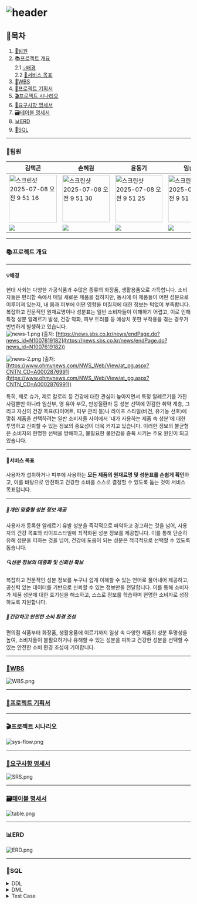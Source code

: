 # ![header](https://capsule-render.vercel.app/api?type=waving&color=auto&height=300&section=header&text=Ingredient_CheckIT&fontSize=90)

## 👀목차
1. [👥팀원](#팀원)
2. [📚프로젝트 개요](#프로젝트-개요)  
	2.1 [💡배경](#배경)  
	2.2 [🎯서비스 목표](#서비스-목표)  
3. [📅WBS](#WBS)
4. [📄프로젝트 기획서](#프로젝트-기획서)
5. [🎬프로젝트 시나리오](#프로젝트-시나리오)  
6. [📘요구사항 명세서](#요구사항-명세서)  
7. [🗃️테이블 명세서](#테이블-명세서)
8. [📊ERD](#ERD)
9. [💾SQL](#SQL)
---
### 👥팀원

| 김택곤 | 손혜원 | 윤동기 | 임승택 | 조상원 | 조용주 |
| --- | --- | --- | --- | --- | --- |
|  <img width="130" alt="스크린샷 2025-07-08 오전 9 51 16" src="https://github.com/user-attachments/assets/ef9c2dd8-56d9-4b2a-bc00-bac16587590c" />   |  <img width="128" alt="스크린샷 2025-07-08 오전 9 51 30" src="https://github.com/user-attachments/assets/b2ecc98e-c8ed-409e-8d43-0585772a1080" /> | <img width="128" alt="스크린샷 2025-07-08 오전 9 51 25" src="https://github.com/user-attachments/assets/c313e8c4-2866-446f-a47b-5743634f98f1" /> | <img width="128" alt="스크린샷 2025-07-08 오전 9 51 59" src="https://github.com/user-attachments/assets/153e1a3d-707d-4394-8799-a118f676e9f6" />| <img width="129" alt="스크린샷 2025-07-08 오전 9 54 25" src="https://github.com/user-attachments/assets/c6460299-db56-439f-84be-68b2fcf8d2af" />|  <img width="129" alt="스크린샷 2025-07-08 오전 9 51 47" src="https://github.com/user-attachments/assets/b3d89c7e-364c-4350-8064-261435051522" />|
|<a href="" target="_blank"><img src="https://img.shields.io/badge/github-181717.svg?style=for-the-badge&logo=github&logoColor=white" /></a> | <a href="https://github.com/sonhyee" target="_blank"><img src="https://img.shields.io/badge/github-181717.svg?style=for-the-badge&logo=github&logoColor=white" /></a> | <a href="https://github.com/ydg010" target="_blank"><img src="https://img.shields.io/badge/github-181717.svg?style=for-the-badge&logo=github&logoColor=white" /></a> | <a href="https://github.com/lst405656" target="_blank"><img src="https://img.shields.io/badge/github-181717.svg?style=for-the-badge&logo=github&logoColor=white" /></a> | <a href="https://github.com/sangwon5579" target="_blank"><img src="https://img.shields.io/badge/github-181717.svg?style=for-the-badge&logo=github&logoColor=white" /></a> | <a href="https://github.com/whwjyj" target="_blank"><img src="https://img.shields.io/badge/github-181717.svg?style=for-the-badge&logo=github&logoColor=white" /></a> |


---

### 📚프로젝트 개요
---
#### 💡배경
현대 사회는 다양한 가공식품과 수많은 종류의 화장품, 생활용품으로 가득합니다. 소비자들은 편리함 속에서 매일 새로운 제품을 접하지만, 동시에 이 제품들이 어떤 성분으로 이루어져 있는지, 내 몸과 피부에 어떤 영향을 미칠지에 대한 정보는 턱없이 부족합니다. 복잡하고 전문적인 원재료명이나 성분표는 일반 소비자들이 이해하기 어렵고, 이로 인해 특정 성분 알레르기 발생, 건강 악화, 피부 트러블 등 예상치 못한 부작용을 겪는 경우가 빈번하게 발생하고 있습니다.  
![news-1.png](./image/news-1.png) (출처: [https://news.sbs.co.kr/news/endPage.do?news_id=N1007619182](https://news.sbs.co.kr/news/endPage.do?news_id=N1007619182))  

![news-2.png](./image/news-2.png) (출처: [https://www.ohmynews.com/NWS_Web/View/at_pg.aspx?CNTN_CD=A0002876991](https://www.ohmynews.com/NWS_Web/View/at_pg.aspx?CNTN_CD=A0002876991))


특히, 제로 슈가, 제로 칼로리 등 건강에 대한 관심이 높아지면서 특정 알레르기를 가진 사람뿐만 아니라 임산부, 영 유아 부모, 만성질환자 등 성분 선택에 민감한 취약 계층, 그리고 자신의 건강 목표(다이어트, 피부 관리 등)나 라이프 스타일(비건, 유기농 선호)에 맞춰 제품을 선택하려는 일반 소비자들 사이에서 '내가 사용하는 제품 속 성분'에 대한 투명하고 신뢰할 수 있는 정보의 중요성이 더욱 커지고 있습니다. 이러한 정보의 불균형은 소비자의 현명한 선택을 방해하고, 불필요한 불안감을 증폭 시키는 주요 원인이 되고 있습니다.  

---
#### 🎯서비스 목표

사용자가 섭취하거나 피부에 사용하는 **모든 제품의 원재료명 및 성분표를 손쉽게 확인**하고, 이를 바탕으로 안전하고 건강한 소비를 스스로 결정할 수 있도록 돕는 것이 서비스 목표입니다. 

---
##### 👤개인 맞춤형 성분 정보 제공
 사용자가 등록한 알레르기 유발 성분을 즉각적으로 파악하고 경고하는 것을 넘어, 사용자의 건강 목표와 라이프스타일에 최적화된 성분 정보를 제공합니다. 이를 통해 단순히 유해 성분을 피하는 것을 넘어, 건강에 도움이 되는 성분은 적극적으로 선택할 수 있도록 돕습니다.
##### 🔍성분 정보의 대중화 및 신뢰성 확보
 복잡하고 전문적인 성분 정보를 누구나 쉽게 이해할 수 있는 언어로 풀어내어 제공하고, 공신력 있는 데이터를 기반으로 신뢰할 수 있는 정보만을 전달합니다. 이를 통해 소비자가 제품 성분에 대한 호기심을 해소하고, 스스로 정보를 학습하며 현명한 소비자로 성장하도록 지원합니다.
##### 🌱건강하고 안전한 소비 환경 조성
 편의점 식품부터 화장품, 생활용품에 이르기까지 일상 속 다양한 제품의 성분 투명성을 높여, 소비자들이 불필요하거나 유해할 수 있는 성분을 피하고 건강한 성분을 선택할 수 있는 안전한 소비 환경 조성에 기여합니다.  

---

### [📅WBS](https://docs.google.com/spreadsheets/d/1ywVBV67NrzWV-1znNUS8sd5j1ng35hN3S3RMZ7b0pGk/edit?gid=509945759#gid=509945759)
![WBS.png](./image/WBS.png)  

---

### [📄프로젝트 기획서](https://docs.google.com/document/d/1dea6-qKtYOETbKuGAM2aO-TD-QRYQuiLapuRkPCAjp8/edit?usp=sharing)

---

### 🎬프로젝트 시나리오
![sys-flow.png](./image/sys-flow.png)  

---

### [📘요구사항 명세서](https://docs.google.com/spreadsheets/d/1ywVBV67NrzWV-1znNUS8sd5j1ng35hN3S3RMZ7b0pGk/edit?gid=433577389#gid=433577389)
![SRS.png](./image/SRS.png)  

---

### [🗃️테이블 명세서](https://docs.google.com/spreadsheets/d/1ywVBV67NrzWV-1znNUS8sd5j1ng35hN3S3RMZ7b0pGk/edit?gid=2018217042#gid=2018217042)
![table.png](./image/table.png)  

---
### 📊ERD
![ERD.png](./image/ERD.png)  

---
### 💾SQL

<details>
	<summary>DDL</summary>

#### 사용자 테이블
```SQL
CREATE TABLE `users`(
	`user_id` UUID DEFAULT UUID() COMMENT '사용자 ID',
	`user_name` VARCHAR(255) NOT NULL COMMENT '사용자 이름',
	`user_pw` VARCHAR(255) NOT NULL COMMENT '사용자 비밀번호',
	`user_email` VARCHAR(255) NOT NULL COMMENT '사용자 이메일',
	`user_nickname` VARCHAR(100) NOT NULL COMMENT '사용자 닉네임', 
	`user_type` CHAR(20) NOT NULL DEFAULT 'user' COMMENT '사용자 유형(user/manager)',
	`reg_date` DATETIME NOT NULL DEFAULT CURRENT_TIMESTAMP COMMENT '가입 일자',
	`update_date` DATETIME NOT NULL DEFAULT CURRENT_TIMESTAMP ON UPDATE CURRENT_TIMESTAMP COMMENT '수정 일자',
	`delete_date` DATETIME COMMENT '탈퇴 일자',
	`is_deleted` BOOLEAN NOT NULL DEFAULT FALSE COMMENT '탈퇴 여부',
	
	-- 제약 조건
	CONSTRAINT PRIMARY KEY (user_id),
	CONSTRAINT uq_user_email UNIQUE (user_email),
	CONSTRAINT uq_user_nickname UNIQUE (user_nickname),
	CONSTRAINT chk_user_type CHECK (`user_type` IN ('user', 'manager'))
);

```

#### 제품 테이블
``` SQL
CREATE TABLE `products`(
	`product_id` BIGINT AUTO_INCREMENT COMMENT '제품 ID',
	`product_name` VARCHAR(255) NOT NULL COMMENT '제품 이름',
	`brand_name` VARCHAR(255) COMMENT '브랜드',
	`category` VARCHAR(100) NOT NULL COMMENT '카테고리',
	`img_url` TEXT COMMENT '제품 이미지', 
	`enrolled_id` UUID NOT NULL COMMENT '등록자 ID',
	`reg_date` DATETIME NOT NULL DEFAULT CURRENT_TIMESTAMP COMMENT '등록 일자',
	`update_date` DATETIME NOT NULL DEFAULT CURRENT_TIMESTAMP ON UPDATE CURRENT_TIMESTAMP COMMENT '수정 일자',
	
	-- 제약 조건
	CONSTRAINT PRIMARY KEY (product_id),
	CONSTRAINT fk_products_enrolled_id FOREIGN KEY (enrolled_id) REFERENCES users(user_id)
);
```

#### 성분 테이블
``` SQL
CREATE TABLE `ingredients`(
	`ingr_id` BIGINT AUTO_INCREMENT COMMENT '성분 ID',
	`ingr_name` VARCHAR(255) NOT NULL COMMENT '성분 이름',
	`description` TEXT COMMENT '설명',
	`functionality` TEXT NOT NULL COMMENT '기능',
	`usage` TEXT NOT NULL COMMENT '용도',
	`potential_risks` TEXT COMMENT '잠재적 위험성',
	`safety_rating` VARCHAR(50) COMMENT '안전 등급',
	`reference_source` TEXT NOT NULL COMMENT '정보출처',
	`enrolled_id` UUID NOT NULL COMMENT '등록자 ID',
	`reg_date` DATETIME NOT NULL DEFAULT CURRENT_TIMESTAMP COMMENT '등록 일자',
	`update_date` DATETIME NOT NULL DEFAULT CURRENT_TIMESTAMP ON UPDATE CURRENT_TIMESTAMP COMMENT '수정 일자',
	
	-- 제약 조건
	CONSTRAINT PRIMARY KEY (ingr_id),
	CONSTRAINT fk_ingredients_enrolled_id FOREIGN KEY (enrolled_id) REFERENCES users(user_id)
);
```

#### 질병 테이블
``` SQL
CREATE TABLE `diseases`(
	`disease_id` BIGINT AUTO_INCREMENT COMMENT '질병 ID',
	`disease_name` VARCHAR(255) NOT NULL COMMENT '질병 이름',
	`disease_info` TEXT COMMENT '질병 정보',
	`disease_effect` TEXT COMMENT '증상',
	`enrolled_id` UUID NOT NULL COMMENT '등록자 ID',
	`reg_date` DATETIME NOT NULL DEFAULT CURRENT_TIMESTAMP COMMENT '등록 일자',
	`update_date` DATETIME NOT NULL DEFAULT CURRENT_TIMESTAMP ON UPDATE CURRENT_TIMESTAMP COMMENT '수정 일자',
	
	-- 제약 조건
	CONSTRAINT PRIMARY KEY (disease_id),
	CONSTRAINT fk_diseases_enrolled_id FOREIGN KEY (enrolled_id) REFERENCES users(user_id)
);
```

#### 라이프 스타일 테이블
``` SQL
CREATE TABLE `life_styles`(
	`life_style_id` BIGINT AUTO_INCREMENT COMMENT '라이프 스타일 ID',
	`life_style_name` VARCHAR(255) NOT NULL COMMENT '라이프 스타일명',
	`enrolled_id` UUID NOT NULL COMMENT '등록자 ID',
	`reg_date` DATETIME NOT NULL DEFAULT CURRENT_TIMESTAMP COMMENT '등록 일자',
	`update_date` DATETIME NOT NULL DEFAULT CURRENT_TIMESTAMP ON UPDATE CURRENT_TIMESTAMP COMMENT '수정 일자',
	
	-- 제약 조건
	CONSTRAINT PRIMARY KEY (life_style_id),
	CONSTRAINT fk_life_styles_enrolled_id FOREIGN KEY (enrolled_id) REFERENCES users(user_id)
);
```

#### 제품 성분 관계 테이블
``` SQL
CREATE TABLE `product_ingredients`(
	`product_ingredients_id` BIGINT AUTO_INCREMENT NOT NULL COMMENT ' 제품 성분 ID',
	`product_id` BIGINT NOT NULL COMMENT '제품 ID',
	`ingr_id` BIGINT NOT NULL COMMENT '성분 ID',
	`enrolled_id` UUID NOT NULL COMMENT '관리자 아이디',
	`reg_date` DATETIME NOT NULL DEFAULT CURRENT_TIMESTAMP COMMENT '등록 일자',
	`update_date` DATETIME NOT NULL DEFAULT CURRENT_TIMESTAMP ON UPDATE CURRENT_TIMESTAMP COMMENT '수정 일자',
	
	-- 제약 조건
	CONSTRAINT PRIMARY KEY (product_ingredients_id),
	CONSTRAINT uq_product_ingredient UNIQUE (product_id, ingr_id),
	CONSTRAINT fk_product_ingredients_enrolled_id FOREIGN KEY (enrolled_id) REFERENCES users(user_id),
	CONSTRAINT fk_product_ingredients_ingr_id FOREIGN KEY (ingr_id) REFERENCES ingredients(ingr_id),
	CONSTRAINT fk_product_ingredients_product_id FOREIGN KEY (product_id) REFERENCES products(product_id)
);
```

#### 성분 질병 관계 테이블
``` SQL
CREATE TABLE `ingredient_diseases`(
	`ingredient_diseases_id` BIGINT AUTO_INCREMENT NOT NULL COMMENT ' 성분-질병 관계 ID',
	`ingr_id` BIGINT NOT NULL COMMENT '성분 ID',
	`disease_id` BIGINT NOT NULL COMMENT '질병 ID',
	`description`TEXT COMMENT '설명',
	`reference_source` TEXT COMMENT '출처',
	`type` VARCHAR(20) NOT NULL COMMENT '성분 질병 관계(good/bad)',
	`enrolled_id` UUID NOT NULL COMMENT '등록자 ID',
	`reg_date` DATETIME NOT NULL DEFAULT CURRENT_TIMESTAMP COMMENT '등록 일자',
	`update_date` DATETIME NOT NULL DEFAULT CURRENT_TIMESTAMP ON UPDATE CURRENT_TIMESTAMP COMMENT '수정 일자',
	
	-- 제약 조건
	CONSTRAINT PRIMARY KEY (ingredient_diseases_id),
	CONSTRAINT uq_ingredient_diseases UNIQUE (ingr_id, diseases_id),
	CONSTRAINT fk_ingredient_diseases_enrolled_id FOREIGN KEY (enrolled_id) REFERENCES users(user_id),
	CONSTRAINT fk_ingredient_diseases_ingr_id FOREIGN KEY (ingr_id) REFERENCES ingredients(ingr_id),
	CONSTRAINT fk_ingredient_diseases_disease_id FOREIGN KEY (disease_id) REFERENCES diseases(disease_id),
	CONSTRAINT chk_ingredient_diseases_type CHECK (`type` IN ('good', 'bad'))
);
```

#### 라이프 스타일 성분 관계 테이블
``` SQL
CREATE TABLE `life_style_ingredients`(
	`life_style_ingredients_id` BIGINT AUTO_INCREMENT NOT NULL COMMENT ' 라이프스타일 성분 ID',
	`life_style_id` BIGINT NOT NULL COMMENT '라이프스타일 ID',
	`ingr_id` BIGINT NOT NULL COMMENT '성분 ID',
	`type` VARCHAR(20) NOT NULL COMMENT '라이프스타일 성분 관계(good/bad)',
	`enrolled_id` UUID NOT NULL COMMENT '관리자 아이디',
	`reg_date` DATETIME NOT NULL DEFAULT CURRENT_TIMESTAMP COMMENT '등록 일자',
	`update_date` DATETIME NOT NULL DEFAULT CURRENT_TIMESTAMP ON UPDATE CURRENT_TIMESTAMP COMMENT '수정 일자',
	
	-- 제약 조건
	CONSTRAINT PRIMARY KEY (life_style_ingredients_id),
	CONSTRAINT uq_life_style_ingredients UNIQUE (ingr_id, life_style_id),
	CONSTRAINT fk_life_style_ingredients_life_style_id FOREIGN KEY (life_style_id) REFERENCES life_styles(life_style_id),
	CONSTRAINT fk_life_style_ingredients_ingr_id FOREIGN KEY (ingr_id) REFERENCES ingredients(ingr_id),
	CONSTRAINT fk_life_style_ingredients_enrolled_id FOREIGN KEY (enrolled_id) REFERENCES users(user_id),
	CONSTRAINT chk_life_style_ingredients_type CHECK (`type` IN ('good', 'bad'))
);
```

#### 사용자 질병 관계 테이블
``` SQL
CREATE TABLE `user_diseases`(
	`user_diseases_id` BIGINT AUTO_INCREMENT NOT NULL COMMENT ' 사용자 질병 ID',
	`user_id` UUID NOT NULL COMMENT '사용자 ID',
	`disease_id` BIGINT NOT NULL COMMENT '질병 ID',
	`reg_date` DATETIME NOT NULL DEFAULT CURRENT_TIMESTAMP COMMENT '등록 일자',
	`update_date` DATETIME NOT NULL DEFAULT CURRENT_TIMESTAMP ON UPDATE CURRENT_TIMESTAMP COMMENT '수정 일자',
	
	-- 제약 조건
	CONSTRAINT PRIMARY KEY (user_diseases_id),
	CONSTRAINT uq_user_diseases UNIQUE (user_id, diseases_id),
	CONSTRAINT fk_user_diseases_user_id FOREIGN KEY (user_id) REFERENCES users(user_id),
	CONSTRAINT fk_user_diseases_diseases_id FOREIGN KEY (disease_id) REFERENCES diseases(disease_id)
);
```

#### 사용자 라이프스타일 관계 테이블
``` SQL
CREATE TABLE `user_life_styles`(
	`user_life_styles_id` BIGINT AUTO_INCREMENT NOT NULL COMMENT ' 사용자 라이프스타일 ID',
	`user_id` UUID NOT NULL COMMENT '사용자 ID',
	`life_style_id` BIGINT NOT NULL COMMENT '라이프스타일 ID',
	`reg_date` DATETIME NOT NULL DEFAULT CURRENT_TIMESTAMP COMMENT '등록 일자',
	`update_date` DATETIME NOT NULL DEFAULT CURRENT_TIMESTAMP ON UPDATE CURRENT_TIMESTAMP COMMENT '수정 일자',
	
	-- 제약 조건
	CONSTRAINT PRIMARY KEY (user_life_styles_id),
	CONSTRAINT uq_user_life_style UNIQUE (user_id, life_style_id),
	CONSTRAINT fk_user_life_styles_users_id FOREIGN KEY (user_id) REFERENCES users(user_id),
	CONSTRAINT fk_user_life_styles_life_style FOREIGN KEY (life_style_id) REFERENCES life_styles(life_style_id)
);
```

#### 사용자 즐겨찾기 테이블
``` SQL
CREATE TABLE `user_favorites`(
	`user_favorites_id` BIGINT AUTO_INCREMENT NOT NULL COMMENT ' 사용자 즐겨찾기 ID',
	`user_id` UUID NOT NULL COMMENT '사용자 ID',
	`type` VARCHAR(20) NOT NULL COMMENT '즐겨찾기한 대상',
	`item_id` BIGINT NOT NULL COMMENT '즐겨찾기 대상 ID',
	`reg_date` DATETIME NOT NULL DEFAULT CURRENT_TIMESTAMP COMMENT '등록 일자',
	`update_date` DATETIME NOT NULL DEFAULT CURRENT_TIMESTAMP ON UPDATE CURRENT_TIMESTAMP COMMENT '수정 일자',
	
	-- 제약 조건
	CONSTRAINT PRIMARY KEY (user_favorites_id),
	CONSTRAINT fk_user_favorites_users_id FOREIGN KEY (user_id) REFERENCES users(user_id),
	CONSTRAINT ck_user_favorites_type CHECK (`type` IN ('products', 'ingredients', 'diseases'))
);
```

</details>


<details>
	<summary>DML</summary>

#### 회원가입 (요구사항 코드: member-001)
```SQL
INSERT INTO users
(user_id, user_name, user_pw, user_email, user_nickname, reg_date, update_date)
VALUES (UUID(), '이름', '비밀번호', '이메일', '닉네임', NOW(), NOW());
```

#### 로그인 (요구사항 코드: member-002)
```SQL
SELECT user_email,
       user_pw
FROM users
WHERE user_email = '이메일' 
	AND user_pw = '비밀번호'
	AND is_deleted = FALSE;
```

#### 회원정보수정 (요구사항 코드: member-004)
##### 이메일 변경
```SQL
UPDATE users 
SET user_email = '변경할 이메일' 
WHERE user_email = '이메일' 
      AND user_pw = '비밀번호' 
      AND is_deleted = FALSE;
```

##### 비밀번호 변경
```SQL
UPDATE users 
SET user_pw = '변경할 비밀번호' 
WHERE user_email = '이메일' 
      AND user_pw = '비밀번호' 
      AND is_deleted = FALSE;
```

##### 질병 정보 변경
```SQL
UPDATE user_diseases
SET disease_id = '변경할 질병 ID' 
WHERE user_id = '사용자 ID'
      AND disease_id = '변경하고 싶은 질병 ID';
```
```SQL
SELECT user_name AS '이름',
       disease_name AS '변경된 질병명',
       disease_info AS '변경된 질병 정보',
       disease_effect AS '변경된 질병 효과'
FROM users u  
INNER JOIN user_diseases u_d   
ON u.user_id = u_d.user_id
INNER JOIN diseases d  
ON d.disease_id = u_d.diseases_id
WHERE u.user_id = '사용자 ID';
```

##### 즐겨찾기 변경
```SQL
UPDATE user_favorites
SET item_id = '변경할 즐겨찾기 대상 ID'
WHERE user_id = '사용자 ID'
      AND item_id = '변경하고 싶은 즐겨찾기 대상 ID';
```
```SQL
SELECT user_name AS '이름',
       item_id AS '변경된 즐겨찾기한 대상 아이템 ID',
       `type` AS '변경된 즐겨찾기 대상'
FROM users u
INNER JOIN user_favorites u_f  
ON u.user_id = u_f.user_id
WHERE u.user_id = '사용자 ID';
```

##### 성향 변경
```SQL
UPDATE user_life_styles
SET life_style_id = '변경할 라이프스타일 ID'
WHERE user_id = '사용자 ID'
      AND life_style_id = '변경하고 싶은 라이프스타일 ID';
```
```SQL
SELECT user_name AS '이름',
       life_style_name AS '변경된 라이프스타일'
FROM users u 
INNER JOIN user_life_styles u_l  
ON u.user_id = u_l.user_id  
INNER JOIN life_styles l  
ON l.life_style_id = u_l.life_style_id   
WHERE u.user_id = '사용자 ID';
```

#### 회원 탈퇴 (요구사항 코드 : member-005)
``` SQL
UPDATE `users`
SET `is_deleted` = TRUE,
    `delete_date` = CURRENT_TIMESTAMP
WHERE `user_id` = '' AND `is_deleted` = FALSE;
```

#### 회원 등록 정보 조회 (요구사항 코드 : member-006)
``` SQL
SELECT u.user_id,
       d.disease_name,
       l.life_style_name
FROM users u
INNER JOIN user_disease u_d
	ON u.user_id = u_d.user_id 
INNER JOIN disease d
	ON u_d.diseases_id = d.disease_id
INNER JOIN user_life_styles u_l
	ON u.user_id = u_l.user_id
INNER JOIN life_styles l
	ON u_l.life_style_id = l.life_style_id
WHERE user_id = 'input_id';
```

#### 회원 관심 상품 / 재료 / 질병 조회 (요구사항 코드 : member-007)
``` SQL
SELECT f.user_id,
       f.type,
       p.product_name
FROM user_favorites f
INNER JOIN products p
	ON f.item_id = p.product_id
WHERE f.user_id = 'input_id';

SELECT f.user_id,
       f.type,
       i.ingr_name
FROM user_favorites f
INNER JOIN ingredient i
	ON f.item_id = i.ingr_id
WHERE f.user_id = 'input_id';

SELECT f.user_id,
       f.type,
       d.disease_name
FROM user_favorites f
INNER JOIN diseases d
	ON f.item_id = d.disease_id
WHERE f.user_id = 'input_id';
```

#### 질환 검색 (요구사항 코드 : disease-001,002,003)
```SQL
SELECT d.disease_info,
	   d.disease_effect,
	   ind.type,
	   i.ingr_name
FROM diseases d 
LEFT JOIN ingredient_diseases ind
	ON ind.disease_id = d.disease_id
LEFT JOIN ingredients i
	ON i.ingr_id = ind.ingr_id
WHERE disease_name LIKE '아토피 피부염';
```

#### 위험 표시 (요구사항 코드 : user-product-001)
```SQL
SELECT i.description,
	   i.safety_rating
from ingredients i
LEFT JOIN ingredient_diseases id 
	ON id.ingr_id = i.ingr_id
LEFT JOIN user_diseases ud 
	ON ud.disease_id = id.disease_id
LEFT JOIN users u 
	ON u.user_id = ud.user_id
WHERE user_name = '홍길동';
```

#### 사용자 라이프 스타일 위험 표시 (요구사항 코드 : user-product-002)
```SQL
SELECT lsi.ingr_id,
 	   life_style_name, 
 	   	 `type`
from life_styles l
LEFT JOIN life_style_ingredients lsi 
	ON lsi.life_style_id = l.life_style_id
LEFT JOIN user_life_styles uls 
	ON uls.life_style_id = l.life_style_id
LEFT JOIN users u 
	ON u.user_id = uls.user_id
WHERE user_name = '홍길동';
```

#### 추천 (요구사항 코드 : user-product-003)
```SQL
SELECT lsi.ingr_id,
	   l.life_style_name,
	   i.ingr_name, 
	    `type` 
FROM life_styles l
LEFT JOIN life_style_ingredients lsi 
	ON lsi.life_style_id = l.life_style_id
LEFT JOIN ingredients i 
	ON i.ingr_id = lsi.ingr_id
LEFT JOIN user_life_styles uls 
	ON uls.life_style_id = l.life_style_id
LEFT JOIN users u 
	ON u.user_id = uls.user_id
WHERE user_name = '홍길동';
```
</details>

<details>
	<summary>Test Case</summary>

#### 회원가입 (요구사항 코드: member-001)
![스크린샷 2025-07-08 170719](https://github.com/user-attachments/assets/b4059401-b039-4ef3-994a-5592f0f164ce)

#### 로그인 (요구사항 코드: member-002)
![스크린샷 2025-07-08 171021](https://github.com/user-attachments/assets/190b67b3-836f-437d-a8af-9922b412cc92)

#### 회원정보수정 (요구사항 코드: member-004)
##### 이메일 변경
![스크린샷 2025-07-08 171230](https://github.com/user-attachments/assets/5ada453c-53cb-431c-9d31-9d12fa931a5e)

##### 비밀번호 변경
![스크린샷 2025-07-08 171417](https://github.com/user-attachments/assets/ff110df7-6fa5-4eb9-ab2e-59076bce6069)

##### 질병 정보 변경
###### 질병 정보 변경 전
![질병 정보 변경 전](https://github.com/user-attachments/assets/4bfb5882-2556-4aa3-97f2-3a92d14155f9)
###### 질병 정보 변경 후
![질병 정보 변경 후](https://github.com/user-attachments/assets/d4c7b926-22ca-43df-b877-bebe3d25fcb6)


##### 즐겨찾기 변경
###### 즐겨찾기 변경 전
![즐겨찾기 변경 전](https://github.com/user-attachments/assets/f15aa15e-20cc-4e98-88ed-f62a4f110c80)
###### 즐겨찾기 변경 후
![즐겨찾기 변경 후](https://github.com/user-attachments/assets/96cd88ca-01cc-4f0d-aab3-15b2b87629c4)

##### 성향 변경
###### 성향 변경 전
![성향 변경 전](https://github.com/user-attachments/assets/13452702-9ba7-46eb-bbcf-bcb819f7a5a8)
###### 성향 변경 후
![성향 변경 후](https://github.com/user-attachments/assets/bdbc7ed1-a6ee-4476-97e4-65a6be7321f6)

#### 회원 탈퇴 (요구사항 코드 : member-005)
###### 회원 탈퇴 전
![회원 탈퇴 전](https://github.com/user-attachments/assets/f1aeb06d-15be-4c93-ae2c-627772fa44e3)

###### 회원 탈퇴 후
![회원 탈퇴 후](htps://github.com/user-attachments/assets/f0f847dd-519f-4b38-9307-4edd1cc91aeb)

#### 자신의 등록 정보 조회 (요구사항 코드 : member-006)
![image](https://github.com/user-attachments/assets/be7d90ce-25e5-486f-8eaf-55b1e72855d0)

#### 자신의 관심 상품 / 재료 / 질병 조회 (요구사항 코드 : member-007)
![image](https://github.com/user-attachments/assets/2b669296-0c59-4891-ad8a-46799f09c824)

#### 질환 검색 (요구사항 코드 : disease-001,002,003)
<img width="720" alt="스크린샷 2025-07-08 오후 5 53 07" src="https://github.com/user-attachments/assets/4af3cb8b-b322-496f-823d-4996e0d39cf6" />

#### 위험 표시 (요구사항 코드 : user-product-001)
<img width="460" alt="스크린샷 2025-07-08 오후 5 53 27" src="https://github.com/user-attachments/assets/09dde48c-6aac-4996-bc96-6c5ab4a6a6bb" />

#### 사용자 라이프 스타일 위험 표시 (요구사항 코드 : user-product-002)
<img width="405" alt="스크린샷 2025-07-08 오후 5 53 37" src="https://github.com/user-attachments/assets/669a58fe-b6cf-41c3-a937-a1cb61c9e0af" />

#### 추천 (요구사항 코드 : user-product-003)
<img width="408" alt="스크린샷 2025-07-08 오후 5 53 48" src="https://github.com/user-attachments/assets/2897e242-7f43-43e0-8ac3-2dbe5a507706" />


</details>
